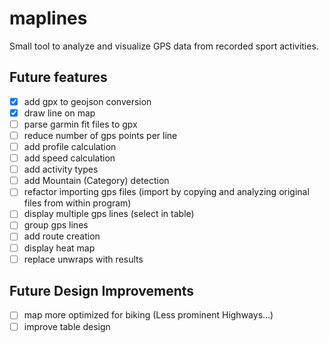 # maplines
Small tool to analyze and visualize GPS data from recorded sport activities.

## Future features
- [x] add gpx to geojson conversion
- [x] draw line on map
- [ ] parse garmin fit files to gpx
- [ ] reduce number of gps points per line
- [ ] add profile calculation
- [ ] add speed calculation
- [ ] add activity types
- [ ] add Mountain (Category) detection
- [ ] refactor importing gps files (import by copying and analyzing original files from within program)
- [ ] display multiple gps lines (select in table)
- [ ] group gps lines
- [ ] add route creation
- [ ] display heat map
- [ ] replace unwraps with results

## Future Design Improvements
- [ ] map more optimized for biking (Less prominent Highways...)
- [ ] improve table design